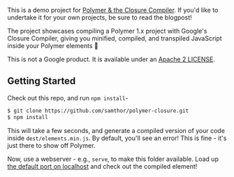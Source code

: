 This is a demo project for [Polymer & the Closure Compiler](https://medium.com/@samthor/polymer-the-closure-compiler-e80dd249d9d7).
If you'd like to undertake it for your own projects, be sure to read the blogpost!

The project showcases compiling a Polymer 1.x project with Google's Closure Compiler, giving you minified, compiled, and transpiled JavaScript inside your Polymer elements 🎉

This is not a Google product.
It is available under an [Apache 2 LICENSE](LICENSE).

## Getting Started

Check out this repo, and run `npm install`-

```bash
$ git clone https://github.com/samthor/polymer-closure.git
$ npm install
```

This will take a few seconds, and generate a compiled version of your code inside `dest/elements.min.js`.
By default, you'll see an error!
This is fine - it's just there to show off Polymer.

Now, use a webserver - e.g., `serve`, to make this folder available.
Load up [the default port on localhost](http://localhost:3000) and check out the compiled element!

